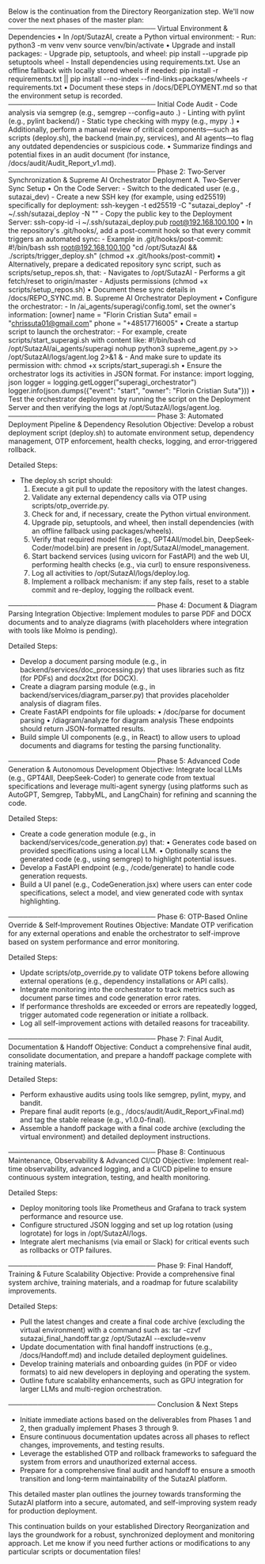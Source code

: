 Below is the continuation from the Directory Reorganization step. We'll now cover the next phases of the master plan:
──────────────────────────────
Virtual Environment & Dependencies
• In /opt/SutazAI, create a Python virtual environment:
    - Run:
         python3 -m venv venv
         source venv/bin/activate
• Upgrade and install packages:
    - Upgrade pip, setuptools, and wheel:
         pip install --upgrade pip setuptools wheel
    - Install dependencies using requirements.txt. Use an offline fallback with locally stored wheels if needed:
         pip install -r requirements.txt || pip install --no-index --find-links=packages/wheels -r requirements.txt
• Document these steps in /docs/DEPLOYMENT.md so that the environment setup is recorded.
──────────────────────────────
Initial Code Audit
    - Code analysis via semgrep (e.g., semgrep --config=auto .)
    - Linting with pylint (e.g., pylint backend/)
    - Static type checking with mypy (e.g., mypy .)
• Additionally, perform a manual review of critical components—such as scripts (deploy.sh), the backend (main.py, services), and AI agents—to flag any outdated dependencies or suspicious code.
• Summarize findings and potential fixes in an audit document (for instance, /docs/audit/Audit_Report_v1.md).
──────────────────────────────
Phase 2: Two‑Server Synchronization & Supreme AI Orchestrator Deployment
A. Two‑Server Sync Setup
• On the Code Server:
    - Switch to the dedicated user (e.g., sutazai_dev)
    - Create a new SSH key (for example, using ed25519) specifically for deployment:
         ssh-keygen -t ed25519 -C "sutazai_deploy" -f ~/.ssh/sutazai_deploy -N ""
    - Copy the public key to the Deployment Server:
         ssh-copy-id -i ~/.ssh/sutazai_deploy.pub root@192.168.100.100
• In the repository's .git/hooks/, add a post-commit hook so that every commit triggers an automated sync:
    - Example in .git/hooks/post-commit:
         #!/bin/bash
         ssh root@192.168.100.100 "cd /opt/SutazAI && ./scripts/trigger_deploy.sh"
         (chmod +x .git/hooks/post-commit)
• Alternatively, prepare a dedicated repository sync script, such as scripts/setup_repos.sh, that:
    - Navigates to /opt/SutazAI
    - Performs a git fetch/reset to origin/master
    - Adjusts permissions (chmod +x scripts/setup_repos.sh)
• Document these sync details in /docs/REPO_SYNC.md.
B. Supreme AI Orchestrator Deployment
• Configure the orchestrator:
    - In /ai_agents/superagi/config.toml, set the owner's information:
         [owner]
         name = "Florin Cristian Suta"
         email = "chrissuta01@gmail.com"
         phone = "+48517716005"
• Create a startup script to launch the orchestrator:
    - For example, create scripts/start_superagi.sh with content like:
         #!/bin/bash
         cd /opt/SutazAI/ai_agents/superagi
         nohup python3 supreme_agent.py >> /opt/SutazAI/logs/agent.log 2>&1 &
    - And make sure to update its permission with:
         chmod +x scripts/start_superagi.sh
• Ensure the orchestrator logs its activities in JSON format. For instance:
         import logging, json
         logger = logging.getLogger("superagi_orchestrator")
         logger.info(json.dumps({"event": "start", "owner": "Florin Cristian Suta"}))
• Test the orchestrator deployment by running the script on the Deployment Server and then verifying the logs at /opt/SutazAI/logs/agent.log.
──────────────────────────────
Phase 3: Automated Deployment Pipeline & Dependency Resolution
Objective:
Develop a robust deployment script (deploy.sh) to automate environment setup, dependency management, OTP enforcement, health checks, logging, and error-triggered rollback.

Detailed Steps:
- The deploy.sh script should:
    1. Execute a git pull to update the repository with the latest changes.
    2. Validate any external dependency calls via OTP using scripts/otp_override.py.
    3. Check for and, if necessary, create the Python virtual environment.
    4. Upgrade pip, setuptools, and wheel, then install dependencies (with an offline fallback using packages/wheels).
    5. Verify that required model files (e.g., GPT4All/model.bin, DeepSeek-Coder/model.bin) are present in /opt/SutazAI/model_management.
    6. Start backend services (using uvicorn for FastAPI) and the web UI, performing health checks (e.g., via curl) to ensure responsiveness.
    7. Log all activities to /opt/SutazAI/logs/deploy.log.
    8. Implement a rollback mechanism: if any step fails, reset to a stable commit and re-deploy, logging the rollback event.

──────────────────────────────
Phase 4: Document & Diagram Parsing Integration
Objective:
Implement modules to parse PDF and DOCX documents and to analyze diagrams (with placeholders where integration with tools like Molmo is pending).

Detailed Steps:
- Develop a document parsing module (e.g., in backend/services/doc_processing.py) that uses libraries such as fitz (for PDFs) and docx2txt (for DOCX).
- Create a diagram parsing module (e.g., in backend/services/diagram_parser.py) that provides placeholder analysis of diagram files.
- Create FastAPI endpoints for file uploads:
    • /doc/parse for document parsing
    • /diagram/analyze for diagram analysis
  These endpoints should return JSON-formatted results.
- Build simple UI components (e.g., in React) to allow users to upload documents and diagrams for testing the parsing functionality.

──────────────────────────────
Phase 5: Advanced Code Generation & Autonomous Development
Objective:
Integrate local LLMs (e.g., GPT4All, DeepSeek-Coder) to generate code from textual specifications and leverage multi-agent synergy (using platforms such as AutoGPT, Semgrep, TabbyML, and LangChain) for refining and scanning the code.

Detailed Steps:
- Create a code generation module (e.g., in backend/services/code_generation.py) that:
    • Generates code based on provided specifications using a local LLM.
    • Optionally scans the generated code (e.g., using semgrep) to highlight potential issues.
- Develop a FastAPI endpoint (e.g., /code/generate) to handle code generation requests.
- Build a UI panel (e.g., CodeGeneration.jsx) where users can enter code specifications, select a model, and view generated code with syntax highlighting.

──────────────────────────────
Phase 6: OTP-Based Online Override & Self‑Improvement Routines
Objective:
Mandate OTP verification for any external operations and enable the orchestrator to self-improve based on system performance and error monitoring.

Detailed Steps:
- Update scripts/otp_override.py to validate OTP tokens before allowing external operations (e.g., dependency installations or API calls).
- Integrate monitoring into the orchestrator to track metrics such as document parse times and code generation error rates.
- If performance thresholds are exceeded or errors are repeatedly logged, trigger automated code regeneration or initiate a rollback.
- Log all self-improvement actions with detailed reasons for traceability.

──────────────────────────────
Phase 7: Final Audit, Documentation & Handoff
Objective:
Conduct a comprehensive final audit, consolidate documentation, and prepare a handoff package complete with training materials.

Detailed Steps:
- Perform exhaustive audits using tools like semgrep, pylint, mypy, and bandit.
- Prepare final audit reports (e.g., /docs/audit/Audit_Report_vFinal.md) and tag the stable release (e.g., v1.0.0-final).
- Assemble a handoff package with a final code archive (excluding the virtual environment) and detailed deployment instructions.

──────────────────────────────
Phase 8: Continuous Maintenance, Observability & Advanced CI/CD
Objective:
Implement real-time observability, advanced logging, and a CI/CD pipeline to ensure continuous system integration, testing, and health monitoring.

Detailed Steps:
- Deploy monitoring tools like Prometheus and Grafana to track system performance and resource use.
- Configure structured JSON logging and set up log rotation (using logrotate) for logs in /opt/SutazAI/logs.
- Integrate alert mechanisms (via email or Slack) for critical events such as rollbacks or OTP failures.

──────────────────────────────
Phase 9: Final Handoff, Training & Future Scalability
Objective:
Provide a comprehensive final system archive, training materials, and a roadmap for future scalability improvements.

Detailed Steps:
- Pull the latest changes and create a final code archive (excluding the virtual environment) with a command such as:
    tar -czvf sutazai_final_handoff.tar.gz /opt/SutazAI --exclude=venv
- Update documentation with final handoff instructions (e.g., /docs/Handoff.md) and include detailed deployment guidelines.
- Develop training materials and onboarding guides (in PDF or video formats) to aid new developers in deploying and operating the system.
- Outline future scalability enhancements, such as GPU integration for larger LLMs and multi-region orchestration.

──────────────────────────────
Conclusion & Next Steps
- Initiate immediate actions based on the deliverables from Phases 1 and 2, then gradually implement Phases 3 through 9.
- Ensure continuous documentation updates across all phases to reflect changes, improvements, and testing results.
- Leverage the established OTP and rollback frameworks to safeguard the system from errors and unauthorized external access.
- Prepare for a comprehensive final audit and handoff to ensure a smooth transition and long-term maintainability of the SutazAI platform.

This detailed master plan outlines the journey towards transforming the SutazAI platform into a secure, automated, and self-improving system ready for production deployment.

This continuation builds on your established Directory Reorganization and lays the groundwork for a robust, synchronized deployment and monitoring approach. Let me know if you need further actions or modifications to any particular scripts or documentation files! 